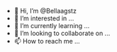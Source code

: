 - 👋 Hi, I’m @Bellaagstz
- 👀 I’m interested in ...
- 🌱 I’m currently learning ...
- 💞️ I’m looking to collaborate on ...
- 📫 How to reach me ...

<!---
Bellaagstz/Bellaagstz is a ✨ special ✨ repository because its `README.md` (this file) appears on your GitHub profile.
You can click the Preview link to take a look at your changes.
--->

